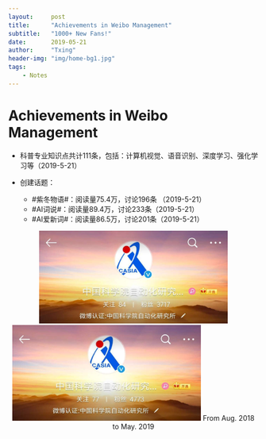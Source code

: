 ```yaml
---
layout:     post
title:      "Achievements in Weibo Management"
subtitle:   "1000+ New Fans!"
date:       2019-05-21
author:     "Txing"
header-img: "img/home-bg1.jpg"
tags:
    - Notes
---
```


# Achievements in Weibo Management


- 科普专业知识点共计111条，包括：计算机视觉、语音识别、深度学习、强化学习等（2019-5-21）
- 创建话题：

  - #紫冬物语#：阅读量75.4万，讨论196条 （2019-5-21）
  - #AI词说#：阅读量89.4万，讨论233条（2019-5-21）
  - #AI爱新词#：阅读量86.5万，讨论201条（2019-5-21）

<center class="half">
    <img src="https://raw.githubusercontent.com/txing-casia/txing-casia.github.io/master/img/weibo_1.jpg" width="380">
    <img src="https://raw.githubusercontent.com/txing-casia/txing-casia.github.io/master/img/weibo_2.jpg" width="380">   
	From Aug. 2018 to May. 2019
</center>




